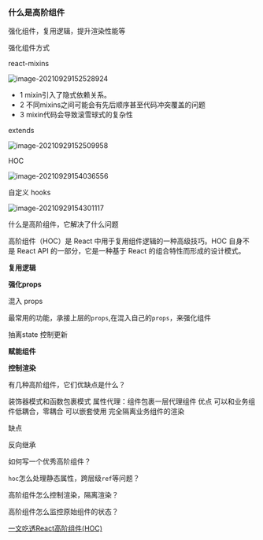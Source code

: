 ### 什么是高阶组件

强化组件，复用逻辑，提升渲染性能等





强化组件方式

react-mixins

![image-20210929152528924](/Users/lyc/Desktop/F/backup/blog/前端/React/高阶组件/image-20210929152528924.png)

- 1 mixin引入了隐式依赖关系。
- 2 不同mixins之间可能会有先后顺序甚至代码冲突覆盖的问题
- 3 mixin代码会导致滚雪球式的复杂性



extends

![image-20210929152509958](/Users/lyc/Desktop/F/backup/blog/前端/React/高阶组件/image-20210929152509958.png)

HOC

![image-20210929154036556](/Users/lyc/Desktop/F/backup/blog/前端/React/高阶组件/image-20210929154036556.png)



自定义 hooks

![image-20210929154301117](/Users/lyc/Desktop/F/backup/blog/前端/React/高阶组件/image-20210929154301117.png)



什么是高阶组件，它解决了什么问题

高阶组件（HOC）是 React 中用于复用组件逻辑的一种高级技巧。HOC 自身不是 React API 的一部分，它是一种基于 React 的组合特性而形成的设计模式。

**复用逻辑**

**强化props**

混入 props

最常用的功能，承接上层的`props`,在混入自己的`props`，来强化组件

抽离state 控制更新



**赋能组件**

**控制渲染**





有几种高阶组件，它们优缺点是什么？

装饰器模式和函数包裹模式
属性代理：组件包裹一层代理组件
优点
可以和业务组件低耦合，零耦合
可以嵌套使用
完全隔离业务组件的渲染

缺点


反向继承




如何写一个优秀高阶组件？





`hoc`怎么处理静态属性，跨层级`ref`等问题？





高阶组件怎么控制渲染，隔离渲染？





高阶组件怎么监控原始组件的状态？









[一文吃透React高阶组件(HOC)](https://juejin.cn/post/6940422320427106335)